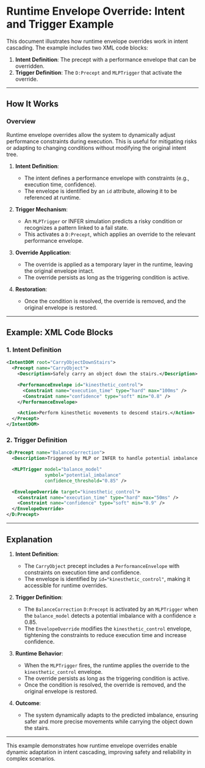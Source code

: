 # Runtime Envelope Override: Intent and Trigger Example

This document illustrates how runtime envelope overrides work in intent cascading. The example includes two XML code blocks:
1. **Intent Definition**: The precept with a performance envelope that can be overridden.
2. **Trigger Definition**: The `D:Precept` and `MLPTrigger` that activate the override.

---

## How It Works

### **Overview**
Runtime envelope overrides allow the system to dynamically adjust performance constraints during execution. This is useful for mitigating risks or adapting to changing conditions without modifying the original intent tree.

1. **Intent Definition**:
   - The intent defines a performance envelope with constraints (e.g., execution time, confidence).
   - The envelope is identified by an `id` attribute, allowing it to be referenced at runtime.

2. **Trigger Mechanism**:
   - An `MLPTrigger` or INFER simulation predicts a risky condition or recognizes a pattern linked to a fail state.
   - This activates a `D:Precept`, which applies an override to the relevant performance envelope.

3. **Override Application**:
   - The override is applied as a temporary layer in the runtime, leaving the original envelope intact.
   - The override persists as long as the triggering condition is active.

4. **Restoration**:
   - Once the condition is resolved, the override is removed, and the original envelope is restored.

---

## Example: XML Code Blocks

### **1. Intent Definition**
```xml
<IntentDOM root="CarryObjectDownStairs">
  <Precept name="CarryObject">
    <Description>Safely carry an object down the stairs.</Description>

    <PerformanceEnvelope id="kinesthetic_control">
      <Constraint name="execution_time" type="hard" max="100ms" />
      <Constraint name="confidence" type="soft" min="0.8" />
    </PerformanceEnvelope>

    <Action>Perform kinesthetic movements to descend stairs.</Action>
  </Precept>
</IntentDOM>
```

### **2. Trigger Definition**
```xml
<D:Precept name="BalanceCorrection">
  <Description>Triggered by MLP or INFER to handle potential imbalance.</Description>

  <MLPTrigger model="balance_model"
              symbol="potential_imbalance"
              confidence_threshold="0.85" />

  <EnvelopeOverride target="kinesthetic_control">
    <Constraint name="execution_time" type="hard" max="50ms" />
    <Constraint name="confidence" type="soft" min="0.9" />
  </EnvelopeOverride>
</D:Precept>
```

---

## Explanation

1. **Intent Definition**:
   - The `CarryObject` precept includes a `PerformanceEnvelope` with constraints on execution time and confidence.
   - The envelope is identified by `id="kinesthetic_control"`, making it accessible for runtime overrides.

2. **Trigger Definition**:
   - The `BalanceCorrection` `D:Precept` is activated by an `MLPTrigger` when the `balance_model` detects a potential imbalance with a confidence ≥ 0.85.
   - The `EnvelopeOverride` modifies the `kinesthetic_control` envelope, tightening the constraints to reduce execution time and increase confidence.

3. **Runtime Behavior**:
   - When the `MLPTrigger` fires, the runtime applies the override to the `kinesthetic_control` envelope.
   - The override persists as long as the triggering condition is active.
   - Once the condition is resolved, the override is removed, and the original envelope is restored.

4. **Outcome**:
   - The system dynamically adapts to the predicted imbalance, ensuring safer and more precise movements while carrying the object down the stairs.

---

This example demonstrates how runtime envelope overrides enable dynamic adaptation in intent cascading, improving safety and reliability in complex scenarios.